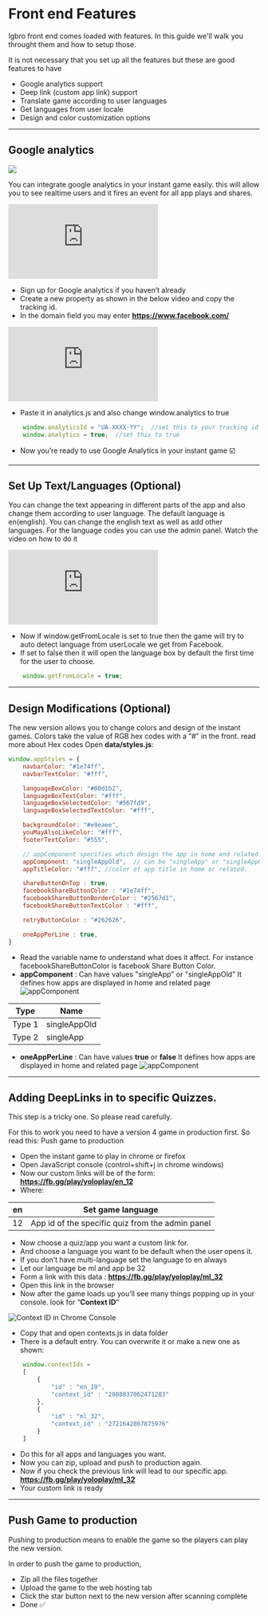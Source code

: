 # Front end Features

Igbro front end comes loaded with features. In this guide we'll walk you throught them and how to setup those.

It is not necessary that you set up all the features but these are good features to have

- Google analytics support
- Deep link (custom app link) support
- Translate game according to user languages
- Get languages from user locale
- Design and color customization options

<hr>

## Google analytics

<img src="../images/analytics.png" style="max-width:200px;">

You can integrate google analytics in your instant game easily. this will allow you to see realtime users and it fires an event for all app plays and shares.
<div class='embed-container'><iframe src='https://www.youtube.com/embed//zg_wypNuVDU' frameborder='0' allowfullscreen></iframe></div>


- Sign up for Google analytics if you haven’t already
- Create a new property as shown in the below video and copy the tracking id.
- In the domain field you may enter **https://www.facebook.com/**

<div class='embed-container'><iframe src='https://www.youtube.com/embed//FeAkKWmyW4w' frameborder='0' allowfullscreen></iframe></div>


- Paste it in analytics.js and also change window.analytics to true
```js
    window.analyticsId = "UA-XXXX-YY";  //set this to your tracking id
    window.analytics = true;  //set this to true
```
- Now you’re ready to use Google Analytics in your instant game ☑️ 


<hr>


## Set Up Text/Languages (Optional)

You can change the text appearing in different parts of the app and also change them according to user language. The default language is en(english). You can change the english text as well as add other languages. 
For the language codes you can use the admin panel. Watch the video on how to do it

<div class='embed-container'><iframe src='https://www.youtube.com/embed//jYIQCPjQGrM' frameborder='0' allowfullscreen></iframe></div>


- Now if window.getFromLocale is set to true then the game will try to auto detect language from userLocale we get from Facebook.
- If set to false then it will open the language box by default the first time for the user to choose.
```js
    window.getFromLocale = true;
```

<hr>


## Design Modifications (Optional)

The new version allows you to change colors and design of the instant games. 
Colors take the value of RGB hex codes with a “#” in the front. 
read more about Hex codes
Open **data/styles.js**:
```js
window.appStyles = {
    navbarColor: "#1e74ff",
    navbarTextColor: "#fff",

    languageBoxColor: "#00d1b2",
    languageBoxTextColor: "#fff",
    languageBoxSelectedColor: "#567fd9",
    languageBoxSelectedTextColor: "#fff",

    backgroundColor: "#e9eaee",
    youMayAlsoLikeColor: "#fff",
    footerTextColor: "#555",

    // appComponent specifies which design the app in home and related should be
    appComponent: "singleAppOld",  // can be "singleApp" or "singleAppOld" 
    appTitleColor: "#fff", //color of app title in home or related.

    shareButtonOnTop : true,
    facebookShareButtonColor : "#1e74ff",
    facebookShareButtonBorderColor : "#2567d1",
    facebookShareButtonTextColor : "#fff",

    retryButtonColor : "#262626",

    oneAppPerLine : true,
}

```

- Read the variable name to understand what does it affect. For instance facebookShareButtonColor is facebook Share Button Color.
- **appComponent** : Can have values "singleApp" or "singleAppOld" It defines how apps are displayed in home and related page
![appComponent](../images/typesofapps.png)

| Type |  Name |
|-------|-------|
|  Type 1 |  singleAppOld |
|  Type 2 |  singleApp |


- **oneAppPerLine** : Can have values **true** or **false** It defines how apps are displayed in home and related page
![appComponent](../images/gamedesigns.png)


<hr>


## Adding DeepLinks in to specific Quizzes.

This step is a tricky one. So please read carefully.

For this to work you need to have a version 4 game in production first. 
So read this: Push game to production


- Open the instant game to play in chrome or firefox
- Open JavaScript console (control+shift+j in chrome windows)
- Now our custom links will be of the form:
    **https://fb.gg/play/yoloplay/en_12**
- Where:

| en | Set game language                                |
| --- | ------------------------------------------------ |
| 12 | App id of the specific quiz from the admin panel |


- Now choose a quiz/app you want a custom link for.
- And choose a language you want to be default when the user opens it.
- If you don’t have multi-language set the language to en always
-  Let our language be ml and app be 32
- Form a link with this data :
    **https://fb.gg/play/yoloplay/ml_32**
- Open this link in the browser
- Now after the game loads up you’ll see many things popping up in your console. look for “**Context ID**”

![Context ID in Chrome Console](../images/contextids.png)

- Copy that and open contexts.js in data folder
- There is a default entry. You can overwrite it or make a new one as shown:
```js
    window.contextIds = 
    [
        {
            "id" : "en_19",
            "context_id" : "2808837062471283"
        },
        {
            "id" : "ml_32",
            "context_id" : "2721642867875976"
        }
    ]
```

- Do this for all apps and languages you want. 
- Now you can zip, upload and push to production again.
- Now if you check the previous link will lead to our specific app.
    **https://fb.gg/play/yoloplay/ml_32**
- Your custom link is ready

<hr>


## Push Game to production 

Pushing to production means to enable the game so the players can play the new version.

In order to push the game to production, 

- Zip all the files together
- Upload the game to the web hosting tab
- Click the star button next to the new version after scanning complete
- Done ✅ 
